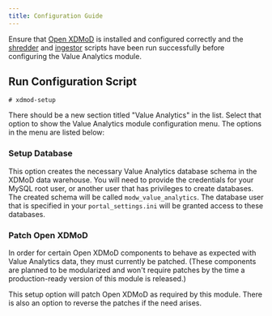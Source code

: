```yaml
---
title: Configuration Guide
---
```


Ensure that [Open XDMoD](http://open.xdmod.org) is installed and configured
correctly and the [shredder](http://open.xdmod.org/shredder.html) and
[ingestor](http://open.xdmod.org/ingestor.html) scripts have been run successfully
before configuring the Value Analytics module.

Run Configuration Script
------------------------

    # xdmod-setup

There should be a new section titled "Value Analytics" in the list.  Select that
option to show the Value Analytics module configuration menu. The options in the
menu are listed below:

### Setup Database

This option creates the necessary Value Analytics database schema
in the XDMoD data warehouse. You will
need to provide the credentials for your MySQL root user, or another
user that has privileges to create databases.  The created schema will be
called `modw_value_analytics`.  The database user that is
specified in your `portal_settings.ini` will be granted access to these
databases.

### Patch Open XDMoD

In order for certain Open XDMoD components to behave as expected with Value
Analytics data, they must currently be patched. (These components are planned to
be modularized and won't require patches by the time a production-ready version
of this module is released.)

This setup option will patch Open XDMoD as required by this module. There is
also an option to reverse the patches if the need arises.
